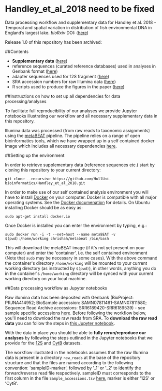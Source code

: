 # Handley_et_al_2018  need to be fixed

Data processing workflow and supplementary data for Handley et al. 2018 - Temporal and spatial variation in distribution of fish environmental DNA in England’s largest lake. _bioRxiv_ DOI: ([here](http://sci-hub.tw/10.1101/376400))

Release 1.0 of this repository has been archived: 

##Contents
 - __Supplementary data__ ([here](https://github.com/HullUni-bioinformatics/Haenfling_et_al_2016/tree/master/supplementary_data))
  - reference sequences (curated reference databases) used in analyses in Genbank format ([here](https://github.com/HullUni-bioinformatics/Haenfling_et_al_2016/tree/master/supplementary_data/reference_DBs))
  - adapter sequences used for 12S fragment ([here](https://github.com/HullUni-bioinformatics/Haenfling_et_al_2016/tree/master/supplementary_data/adapters))
  - SRA accession numbers for raw Illumina data ([here](https://github.com/HullUni-bioinformatics/Haenfling_et_al_2016/blob/master/supplementary_data/Sample_accessions.tsv))
  - R scripts used to produce the figures in the paper ([here](https://github.com/HullUni-bioinformatics/Haenfling_et_al_2016/tree/master/supplementary_data/R_scripts))
 

##Instructions on how to set up all dependencies for data processing/analyses
 
To facilitate full reproducibility of our analyses we provide Jupyter notebooks illustrating our workflow and all necessary supplementary data in this repository.

Illumina data was processed (from raw reads to taxonomic assignments) using the [metaBEAT](https://github.com/HullUni-bioinformatics/metaBEAT) pipeline. The pipeline relies on a range of open bioinformatics tools, which we have wrapped up in a self contained docker image which includes all necessary dependencies [here](https://hub.docker.com/r/chrishah/metabeat/).

##Setting up the environment

In order to retrieve supplementary data (reference sequences etc.) start by cloning this repository to your current directory:
```
git clone --recursive https://github.com/HullUni-bioinformatics/Handley_et_al_2018.git
```

In order to make use of our self contained analysis environment you will have to install [Docker](https://www.docker.com/) on your computer. Docker is compatible with all major operating systems. See the [Docker documenation](https://docs.docker.com/) for details. On Ubuntu installing Docker should be as easy as:

```
sudo apt-get install docker.io
```

Once Docker is installed you can enter the environment by typing, e.g.:
```
sudo docker run -i -t --net=host --name metaBEAT -v $(pwd):/home/working chrishah/metabeat /bin/bash
```

This will download the metaBEAT image (if it's not yet present on your computer) and enter the 'container', i.e. the self contained environment (Note that `sudo` may be necessary in some cases). With the above command the container's directory `/home/working` will be mounted to your current working directory (as instructed by `$(pwd)`), in other words, anything you do in the container's `/home/working` directory will be synced with your current working directory on your local machine. 
 

##Data processing workflow as Jupyter notebooks

Raw illumina data has been deposited with Genbank (BioProject: PRJNA414952; BioSample accession: SAMN07811461-SAMN07811580; Sequence Read Archive accessions: SRR6189420-SRR6189539) - see sample specific accessions [here](https://github.com/HullUni-bioinformatics/Li_et_al_2017/blob/master/supplementary_data/Sample_accessions.tsv). Before following the workflow below, you'll need to download the raw reads from SRA. To __download the raw read data__ you can follow the steps in [this Jupyter notebook](https://github.com/HullUni-bioinformatics/Li_et_al_2017/blob/master/raw_reads/How_to_download_Rawdata_from_SRA.ipynb).


With the data in place you should be able to __fully rerun/reproduce our analyses__ by following the steps outlined in the Jupyter notebooks that we provide for the [12S](https://github.com/HullUni-bioinformatics/Haenfling_et_al_2016/blob/master/12S/12S.ipynb) and [CytB](https://github.com/HullUni-bioinformatics/Haenfling_et_al_2016/blob/master/CytB/CytB.ipynb) datasets.

The workflow illustrated in the notebooks assumes that the raw Illumina data is present in a directory `raw_reads` at the base of the repository structure and that the files are named according to the following convention:
'sampleID-marker', followed by '_1' or '_2' to identify the forward/reverse read file respectively. sampleID must corresponds to the first column in the file `Sample_accessions.tsv` [here](https://github.com/HullUni-bioinformatics/Haenfling_et_al_2016/blob/master/supplementary_data/Sample_accessions.tsv), marker is either '12S' or 'CytB'.

